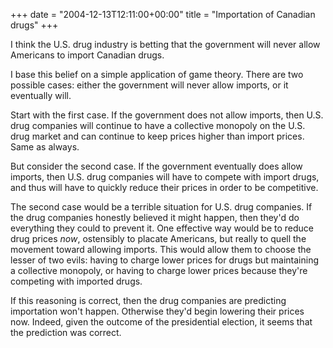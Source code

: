 +++
date = "2004-12-13T12:11:00+00:00"
title = "Importation of Canadian drugs"
+++



I think the U.S. drug industry is betting that the government will never allow
Americans to import Canadian drugs.

I base this belief on a simple application of game theory. There are two
possible cases: either the government will never allow imports, or it
eventually will.

Start with the first case. If the government does not allow imports, then U.S.
drug companies will continue to have a collective monopoly on the U.S. drug
market and can continue to keep prices higher than import prices. Same as
always.

But consider the second case. If the government eventually does allow imports,
then U.S. drug companies will have to compete with import drugs, and thus will
have to quickly reduce their prices in order to be competitive.

The second case would be a terrible situation for U.S. drug companies. If the
drug companies honestly believed it might happen, then they'd do everything
they could to prevent it. One effective way would be to reduce drug prices
_now_, ostensibly to placate Americans, but really to quell the movement
toward allowing imports. This would allow them to choose the lesser of two
evils: having to charge lower prices for drugs but maintaining a collective
monopoly, or having to charge lower prices because they're competing with
imported drugs.

If this reasoning is correct, then the drug companies are predicting
importation won't happen. Otherwise they'd begin lowering their prices now.
Indeed, given the outcome of the presidential election, it seems that the
prediction was correct.

